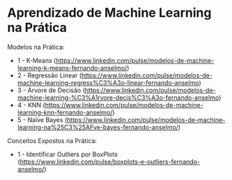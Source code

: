 # Aprendizado de Machine Learning na Prática

Modelos na Prática:

* 1 - K-Means (https://www.linkedin.com/pulse/modelos-de-machine-learning-k-means-fernando-anselmo/)
* 2 - Regressão Linear (https://www.linkedin.com/pulse/modelos-de-machine-learning-regress%C3%A3o-linear-fernando-anselmo)
* 3 - Árvore de Decisão (https://www.linkedin.com/pulse/modelos-de-machine-learning-%C3%A1rvore-decis%C3%A3o-fernando-anselmo)
* 4 - KNN (https://www.linkedin.com/pulse/modelos-de-machine-learning-knn-fernando-anselmo/)
* 5 - Naïve Bayes (https://www.linkedin.com/pulse/modelos-de-machine-learning-na%25C3%25AFve-bayes-fernando-anselmo/)

Conceitos Expostos na Prática:

* 1 - Identificar Outliers por BoxPlots (https://www.linkedin.com/pulse/boxplots-e-outliers-fernando-anselmo/)
